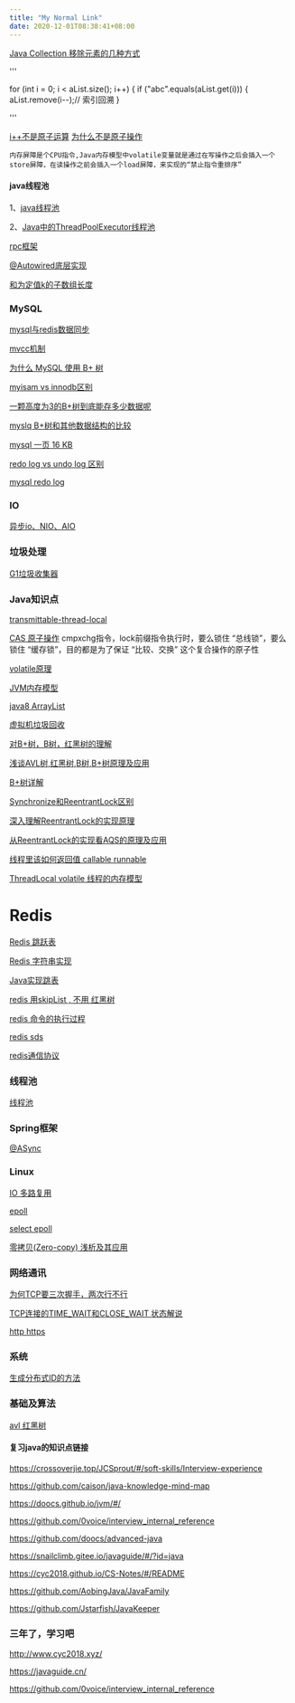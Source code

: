 ```yaml
---
title: "My Normal Link"
date: 2020-12-01T08:38:41+08:00
---
```


[Java Collection 移除元素的几种方式](https://juejin.cn/post/6844904035766501384)

'''  

for (int i = 0; i < aList.size(); i++) {
if ("abc".equals(aList.get(i))) {
aList.remove(i--);// 索引回溯
}  

'''

[i++不是原子运算](https://www.jianshu.com/p/a47b141452ce)  [为什么不是原子操作](https://blog.csdn.net/qq_35425070/article/details/83866209)

    内存屏障是个CPU指令,Java内存模型中volatile变量就是通过在写操作之后会插入一个store屏障，在读操作之前会插入一个load屏障，来实现的“禁止指令重排序”


#### java线程池
1、[java线程池](https://tech.meituan.com/2020/04/02/java-pooling-pratice-in-meituan.html)

2、[Java中的ThreadPoolExecutor线程池](https://www.jianshu.com/p/ffda79c38f31)

[rpc框架](https://www.jianshu.com/p/28e48e5f9c73)

[@Autowired底层实现](https://juejin.cn/post/6844903957135884295)

[和为定值k的子数组长度](https://blog.csdn.net/study_000/article/details/77524798)

### MySQL

[mysql与redis数据同步](https://www.cnblogs.com/gered/p/11737388.html)

[mvcc机制](https://blog.csdn.net/qq_35190492/article/details/109044141)

[为什么 MySQL 使用 B+ 树](https://draveness.me/whys-the-design-mysql-b-plus-tree/)

[myisam vs innodb区别](https://www.runoob.com/w3cnote/mysql-different-nnodb-myisam.html)

[一颗高度为3的B+树到底能存多少数据呢](https://juejin.cn/post/6973647815473889311)

[myslq B+树和其他数据结构的比较](https://www.cnblogs.com/aspirant/p/9214485.html)

[mysql 一页 16 KB](https://blog.csdn.net/LJFPHP/article/details/105318995)

[redo log vs undo log 区别](https://learnku.com/articles/49614)

[mysql redo log](https://www.cnblogs.com/ZhuChangwu/p/14096575.html)

### IO

[异步io、NIO、AIO](https://blog.csdn.net/weixin_43122090/article/details/105462088)

### 垃圾处理

[G1垃圾收集器](https://tech.meituan.com/2016/09/23/g1.html)

### Java知识点
[transmittable-thread-local](https://github.com/alibaba/transmittable-thread-local/issues/123)

[CAS 原子操作](https://juejin.cn/post/6844904177856937991)
    cmpxchg指令，lock前缀指令执行时，要么锁住 “总线锁”，要么锁住 “缓存锁”，目的都是为了保证 “比较、交换” 这个复合操作的原子性


[volatile原理](https://zhuanlan.zhihu.com/p/77085695)

[JVM内存模型](https://www.cnblogs.com/chenyangyao/p/5269622.html)

[java8 ArrayList](https://zhuanlan.zhihu.com/p/34443888)

[虚拟机垃圾回收](https://www.infoq.cn/article/zoyqri4c-bfkmubmzmkn)

[对B+树，B树，红黑树的理解](https://www.jianshu.com/p/86a1fd2d7406)

[浅谈AVL树,红黑树,B树,B+树原理及应用](https://blog.csdn.net/whoamiyang/article/details/51926985)

[B+树详解](https://ivanzz1001.github.io/records/post/data-structure/2018/06/16/ds-bplustree)

[Synchronize和ReentrantLock区别](https://juejin.cn/post/6844903695298068487)

[深入理解ReentrantLock的实现原理](https://juejin.cn/post/6844903805683761165)

[从ReentrantLock的实现看AQS的原理及应用](https://tech.meituan.com/2019/12/05/aqs-theory-and-apply.html)


[线程里该如何返回值 callable runnable]()

[ThreadLocal volatile 线程的内存模型]()

# Redis
[Redis 跳跃表]()

[Redis 字符串实现](https://redisbook.readthedocs.io/en/latest/internal-datastruct/sds.html)

[Java实现跳表](https://leetcode-cn.com/problems/design-skiplist/solution/javashou-xie-shi-xian-tiao-biao-by-feng-omdm0/)

[redis 用skipList , 不用 红黑树](https://juejin.cn/post/6844903446475177998)

[redis 命令的执行过程]()

[redis sds](https://redisbook.readthedocs.io/en/latest/internal-datastruct/sds.html)

[redis通信协议](https://zhuanlan.zhihu.com/p/345327284)

### 线程池

[线程池](https://tech.meituan.com/2020/04/02/java-pooling-pratice-in-meituan.html)

### Spring框架
[@ASync](https://juejin.cn/post/6858854987280809997)


### Linux
[IO 多路复用](https://juejin.cn/post/6882984260672847879)   

[epoll](https://www.jianshu.com/p/dfd940e7fca2)

[select epoll](https://segmentfault.com/a/1190000003063859)

[零拷贝(Zero-copy) 浅析及其应用 ](https://www.cnblogs.com/rickiyang/p/13265043.html)

### 网络通讯
[为何TCP要三次握手，两次行不行](https://draveness.me/whys-the-design-tcp-three-way-handshake/)

[TCP连接的TIME_WAIT和CLOSE_WAIT 状态解说](https://www.cnblogs.com/kevingrace/p/9988354.html)

[http https](https://www.runoob.com/w3cnote/http-vs-https.html)

### 系统
[生成分布式ID的方法]()

### 基础及算法
[avl 红黑树](https://blog.csdn.net/wanderlustLee/article/details/81297253)

#### 复习java的知识点链接
https://crossoverjie.top/JCSprout/#/soft-skills/Interview-experience

https://github.com/caison/java-knowledge-mind-map

https://doocs.github.io/jvm/#/

https://github.com/0voice/interview_internal_reference

https://github.com/doocs/advanced-java

https://snailclimb.gitee.io/javaguide/#/?id=java

https://cyc2018.github.io/CS-Notes/#/README

https://github.com/AobingJava/JavaFamily

https://github.com/Jstarfish/JavaKeeper



### 三年了，学习吧
http://www.cyc2018.xyz/

https://javaguide.cn/

https://github.com/0voice/interview_internal_reference

